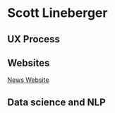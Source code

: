 # Scott Lineberger

## UX Process

## Websites

[News Website](https://matsunagateitoku.github.io/news/)


## Data science and NLP
